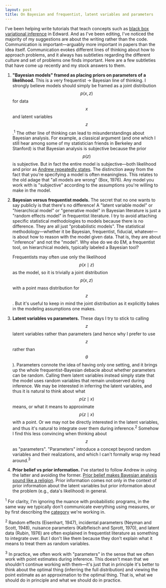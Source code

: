```yaml
---
layout: post
title: On Bayesian and frequentist, latent variables and parameters
---
```


I've been helping write tutorials that teach concepts such as [black box variational inference](https://github.com/blei-lab/edward/pull/136) in Edward. And as I've been editing, I've noticed the majority of my suggestions are about the writing rather than the code. Communication is important—arguably more important in papers than the idea itself. Communication evokes different lines of thinking about how to approach problems, and it always has subtleties regarding the different culture and  set of problems one finds important. Here are a few subtleties that have come up recently and my stock answers to them.

1. __"Bayesian models" framed as placing priors on parameters of a likelihood.__ This is a very frequentist -> Bayesian line of thinking.  I strongly believe models should simply be framed as a joint distribution $$p(x, z)$$ for data $$x$$ and latent variables $$z$$.<sup>1</sup> The other line of thinking can lead to misunderstandings about Bayesian analysis. For example, a classical argument (and one which I still hear among some of my statistician friends in Berkeley and Stanford) is that Bayesian analysis is subjective because the prior $$p(z)$$ is subjective. But in fact the entire model is subjective—both likelihood and prior as [Andrew repeatedly states](http://andrewgelman.com/2015/08/25/can-you-change-your-bayesian-prior/). The distinction away from the fact that you're specifying a model is often meaningless. This relates to the old adage that "all models are wrong" (Box, 1976). Any model you work with is "subjective" according to the assumptions you're willing to make in the model.

2. __Bayesian versus frequentist models.__ The secret that no one wants to say publicly is that there's no difference! A "latent variable model" or "hierarchical model" or "generative model" in Bayesian literature is just a "random effects model" in frequentist literature. I try to avoid attaching specific statistical methodologies to models because there is no difference. They are all just "probabilistic models". The statistical methodology—whether it be Bayesian, frequentist, fiducial, whatever—is about how to reason with the model given data. That is, they are about "inference" and not the "model". Why else do we do EM, a frequentist tool, on hierarchical models, typically labeled a Bayesian tool?

    Frequentists may often use only the likelihood $$p(x \mid z)$$ as the model, so it is trivially a joint distribution $$p(x, z)$$ with a point mass distribution for $$z$$. But it's useful to keep in mind the joint distribution as it explicitly bakes in the modeling assumptions one makes.

3. __Latent variables vs parameters.__ These days I try to stick to calling $$z$$ latent variables rather than parameters (and hence why I prefer to use $$z$$ rather than $$\theta$$). Parameters connote the idea of having only one setting, and it brings up the whole frequentist-Bayesian debacle about whether parameters can be random. Calling them latent variables instead simply state that the model uses random variables that remain unobserved during inference. We may be interested in inferring the latent variables, and thus it is natural to think about what $$p(z \mid x)$$ means, or what it means to approximate $$p(z \mid x)$$ with a point. Or we may not be directly interested in the latent variables, and thus it's natural to integrate over them during inference.<sup>2</sup> Somehow I find this less convincing when thinking about $$z$$ as "parameters". "Parameters" introduce a concept beyond random variables and their realizations, and which I can't formally wrap my head around.<sup>3</sup>

4. __Prior belief vs prior information.__ I've started to follow Andrew in using the latter and avoiding the former. [Prior belief makes Bayesian analysis sound like a religion](http://andrewgelman.com/2015/07/15/prior-information-not-prior-belief/). Prior information comes not only in the context of prior information about the latent variables but prior information about the problem (e.g., data's likelihood) in general.

<sup>1</sup> For clarity, I'm ignoring the nuance with probabilistic programs, in the same way we typically don't communicate everything using measures, or by first describing the [category](https://en.wikipedia.org/wiki/Category_theory) we're working in.

<sup>2</sup> Random effects (Eisenhart, 1947), incidental parameters (Neyman and Scott, 1948), nuisance parameters (Kalbfleisch and Sprott, 1970), and latent data (Rubin, 1976) are often explained in frequentist literature as something to integrate over. But I don't like them because they don't explain what it means to treat them as random variables.

<sup>3</sup> In practice, we often work with "parameters" in the sense that we often work with point estimates during inference. This doesn't mean that we shouldn't continue working with them—it's just that in principle it's better to think about the optimal thing (inferring the full distribution) and viewing the point estimate as an approximation to the optimal thing. That is, what we should do in principle and what we should do in practice.

